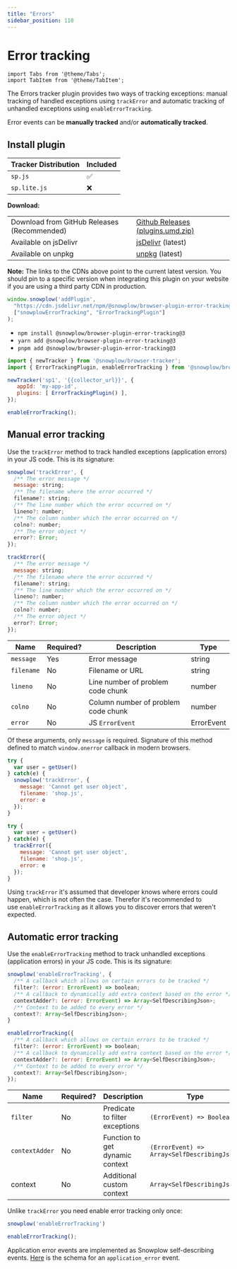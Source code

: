```yaml
---
title: "Errors"
sidebar_position: 110
---
```


# Error tracking

```mdx-code-block
import Tabs from '@theme/Tabs';
import TabItem from '@theme/TabItem';
```

The Errors tracker plugin provides two ways of tracking exceptions: manual tracking of handled exceptions using `trackError` and automatic tracking of unhandled exceptions using `enableErrorTracking`.

Error events can be **manually tracked** and/or **automatically tracked**.

## Install plugin

<Tabs groupId="platform" queryString>
  <TabItem value="js" label="JavaScript (tag)" default>

| Tracker Distribution | Included |
| -------------------- | -------- |
| `sp.js`              | ✅        |
| `sp.lite.js`         | ❌        |

**Download:**

<table className="has-fixed-layout"><tbody><tr><td>Download from GitHub Releases (Recommended)</td><td><a href="https://github.com/snowplow/snowplow-javascript-tracker/releases" target="_blank" rel="noreferrer noopener">Github Releases (plugins.umd.zip)</a></td></tr><tr><td>Available on jsDelivr</td><td><a href="https://cdn.jsdelivr.net/npm/@snowplow/browser-plugin-error-tracking@3/dist/index.umd.min.js" target="_blank" rel="noreferrer noopener">jsDelivr</a> (latest)</td></tr><tr><td>Available on unpkg</td><td><a href="https://unpkg.com/@snowplow/browser-plugin-error-tracking@3/dist/index.umd.min.js" target="_blank" rel="noreferrer noopener">unpkg</a> (latest)</td></tr></tbody></table>

**Note:** The links to the CDNs above point to the current latest version. You should pin to a specific version when integrating this plugin on your website if you are using a third party CDN in production.

```javascript
window.snowplow('addPlugin',
  "https://cdn.jsdelivr.net/npm/@snowplow/browser-plugin-error-tracking@3/dist/index.umd.min.js",
  ["snowplowErrorTracking", "ErrorTrackingPlugin"]
);
```

  </TabItem>
  <TabItem value="browser" label="Browser (npm)">

- `npm install @snowplow/browser-plugin-error-tracking@3`
- `yarn add @snowplow/browser-plugin-error-tracking@3`
- `pnpm add @snowplow/browser-plugin-error-tracking@3`

```javascript
import { newTracker } from '@snowplow/browser-tracker';
import { ErrorTrackingPlugin, enableErrorTracking } from '@snowplow/browser-plugin-error-tracking';

newTracker('sp1', '{{collector_url}}', {
   appId: 'my-app-id',
   plugins: [ ErrorTrackingPlugin() ],
});

enableErrorTracking();
```

  </TabItem>
</Tabs>

## Manual error tracking

Use the `trackError` method to track handled exceptions (application errors) in your JS code. This is its signature:

<Tabs groupId="platform" queryString>
  <TabItem value="js" label="JavaScript (tag)" default>

```javascript
snowplow('trackError', {
  /** The error message */
  message: string;
  /** The filename where the error occurred */
  filename?: string;
  /** The line number which the error occurred on */
  lineno?: number;
  /** The column number which the error occurred on */
  colno?: number;
  /** The error object */
  error?: Error;
});
```

  </TabItem>
  <TabItem value="browser" label="Browser (npm)">

```javascript
trackError({
  /** The error message */
  message: string;
  /** The filename where the error occurred */
  filename?: string;
  /** The line number which the error occurred on */
  lineno?: number;
  /** The column number which the error occurred on */
  colno?: number;
  /** The error object */
  error?: Error;
});
```

  </TabItem>
</Tabs>

| **Name**   | **Required?** | **Description**                     | **Type**   |
| ---------- | ------------- | ----------------------------------- | ---------- |
| `message`  | Yes           | Error message                       | string     |
| `filename` | No            | Filename or URL                     | string     |
| `lineno`   | No            | Line number of problem code chunk   | number     |
| `colno`    | No            | Column number of problem code chunk | number     |
| `error`    | No            | JS `ErrorEvent`                     | ErrorEvent |

Of these arguments, only `message` is required. Signature of this method defined to match `window.onerror` callback in modern browsers.

<Tabs groupId="platform" queryString>
  <TabItem value="js" label="JavaScript (tag)" default>

```javascript
try {
  var user = getUser()
} catch(e) {
  snowplow('trackError', {
    message: 'Cannot get user object',
    filename: 'shop.js',
    error: e
  });
}
```

  </TabItem>
  <TabItem value="browser" label="Browser (npm)">

```javascript
try {
  var user = getUser()
} catch(e) {
  trackError({
    message: 'Cannot get user object',
    filename: 'shop.js',
    error: e
  });
}
```

  </TabItem>
</Tabs>

Using `trackError` it's assumed that developer knows where errors could happen, which is not often the case. Therefor it's recommended to use `enableErrorTracking` as it allows you to discover errors that weren't expected.

## Automatic error tracking

Use the `enableErrorTracking` method to track unhandled exceptions (application errors) in your JS code. This is its signature:

<Tabs groupId="platform" queryString>
  <TabItem value="js" label="JavaScript (tag)" default>

```javascript
snowplow('enableErrorTracking', {
  /** A callback which allows on certain errors to be tracked */
  filter?: (error: ErrorEvent) => boolean;
  /** A callback to dynamically add extra context based on the error */
  contextAdder?: (error: ErrorEvent) => Array<SelfDescribingJson>;
  /** Context to be added to every error */
  context?: Array<SelfDescribingJson>;
}
```

  </TabItem>
  <TabItem value="browser" label="Browser (npm)">

```javascript
enableErrorTracking({
  /** A callback which allows on certain errors to be tracked */
  filter?: (error: ErrorEvent) => boolean;
  /** A callback to dynamically add extra context based on the error */
  contextAdder?: (error: ErrorEvent) => Array<SelfDescribingJson>;
  /** Context to be added to every error */
  context?: Array<SelfDescribingJson>;
});
```

  </TabItem>
</Tabs>

| **Name**       | **Required?** | **Description**                 | **Type**                                    |
| -------------- | ------------- | ------------------------------- | ------------------------------------------- |
| `filter`       | No            | Predicate to filter exceptions  | `(ErrorEvent) => Boolean`                   |
| `contextAdder` | No            | Function to get dynamic context | `(ErrorEvent) => Array<SelfDescribingJson>` |
| context        | No            | Additional custom context       | `Array<SelfDescribingJson>`                 |

Unlike `trackError` you need enable error tracking only once:

<Tabs groupId="platform" queryString>
  <TabItem value="js" label="JavaScript (tag)" default>

```javascript
snowplow('enableErrorTracking')
```

  </TabItem>
  <TabItem value="browser" label="Browser (npm)">

```javascript
enableErrorTracking();
```

  </TabItem>
</Tabs>

Application error events are implemented as Snowplow self-describing events. [Here](https://raw.githubusercontent.com/snowplow/iglu-central/master/schemas/com.snowplowanalytics.snowplow/application_error/jsonschema/1-0-1) is the schema for an `application_error` event.

